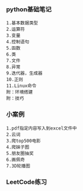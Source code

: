 ### python基础笔记
    1.基本数据类型
    2.运算符
    3.变量
    4.控制语句
    5.函数
    6.类
    7.文件
    8.异常
    9.迭代器，生成器
    10.正则
    11.Linux命令
    附：环境搭建
    附：技巧

### 小案例
    1.pdf指定内容写入到excel文件中
    2.云词
    3.爬top500电影
    4.爬妹子图
    5.朋友圈抽奖
    6.画佩奇
    7.3D轮播图
    
### LeetCode练习